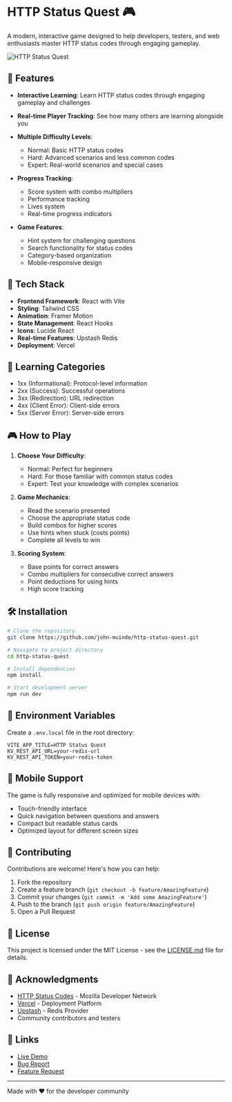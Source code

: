 # HTTP Status Quest 🎮

A modern, interactive game designed to help developers, testers, and web enthusiasts master HTTP status codes through engaging gameplay.

![HTTP Status Quest](https://status-codes.john-muinde.com/screenshots/1.png)

## 🌟 Features

- **Interactive Learning**: Learn HTTP status codes through engaging gameplay and challenges
- **Real-time Player Tracking**: See how many others are learning alongside you
- **Multiple Difficulty Levels**:
  - Normal: Basic HTTP status codes
  - Hard: Advanced scenarios and less common codes
  - Expert: Real-world scenarios and special cases

- **Progress Tracking**:
  - Score system with combo multipliers
  - Performance tracking
  - Lives system
  - Real-time progress indicators

- **Game Features**:
  - Hint system for challenging questions
  - Search functionality for status codes
  - Category-based organization
  - Mobile-responsive design

## 🚀 Tech Stack

- **Frontend Framework**: React with Vite
- **Styling**: Tailwind CSS
- **Animation**: Framer Motion
- **State Management**: React Hooks
- **Icons**: Lucide React
- **Real-time Features**: Upstash Redis
- **Deployment**: Vercel

## 🎯 Learning Categories

- 1xx (Informational): Protocol-level information
- 2xx (Success): Successful operations
- 3xx (Redirection): URL redirection
- 4xx (Client Error): Client-side errors
- 5xx (Server Error): Server-side errors

## 🎮 How to Play

1. **Choose Your Difficulty**:
   - Normal: Perfect for beginners
   - Hard: For those familiar with common status codes
   - Expert: Test your knowledge with complex scenarios

2. **Game Mechanics**:
   - Read the scenario presented
   - Choose the appropriate status code
   - Build combos for higher scores
   - Use hints when stuck (costs points)
   - Complete all levels to win

3. **Scoring System**:
   - Base points for correct answers
   - Combo multipliers for consecutive correct answers
   - Point deductions for using hints
   - High score tracking

## 🛠️ Installation

```bash
# Clone the repository
git clone https://github.com/john-muinde/http-status-quest.git

# Navigate to project directory
cd http-status-quest

# Install dependencies
npm install

# Start development server
npm run dev
```

## 🔧 Environment Variables

Create a `.env.local` file in the root directory:

```env
VITE_APP_TITLE=HTTP Status Quest
KV_REST_API_URL=your-redis-url
KV_REST_API_TOKEN=your-redis-token
```

## 📱 Mobile Support

The game is fully responsive and optimized for mobile devices with:
- Touch-friendly interface
- Quick navigation between questions and answers
- Compact but readable status cards
- Optimized layout for different screen sizes

## 🤝 Contributing

Contributions are welcome! Here's how you can help:

1. Fork the repository
2. Create a feature branch (`git checkout -b feature/AmazingFeature`)
3. Commit your changes (`git commit -m 'Add some AmazingFeature'`)
4. Push to the branch (`git push origin feature/AmazingFeature`)
5. Open a Pull Request

## 📝 License

This project is licensed under the MIT License - see the [LICENSE.md](LICENSE.md) file for details.

## 👏 Acknowledgments

- [HTTP Status Codes](https://developer.mozilla.org/en-US/docs/Web/HTTP/Status) - Mozilla Developer Network
- [Vercel](https://vercel.com/) - Deployment Platform
- [Upstash](https://upstash.com/) - Redis Provider
- Community contributors and testers

## 🔗 Links

- [Live Demo](https://status-codes.john-muinde.com/)
- [Bug Report](https://github.com/john-muinde/http-status-quest/issues)
- [Feature Request](https://github.com/john-muinde/http-status-quest/issues)

---

Made with ❤️ for the developer community